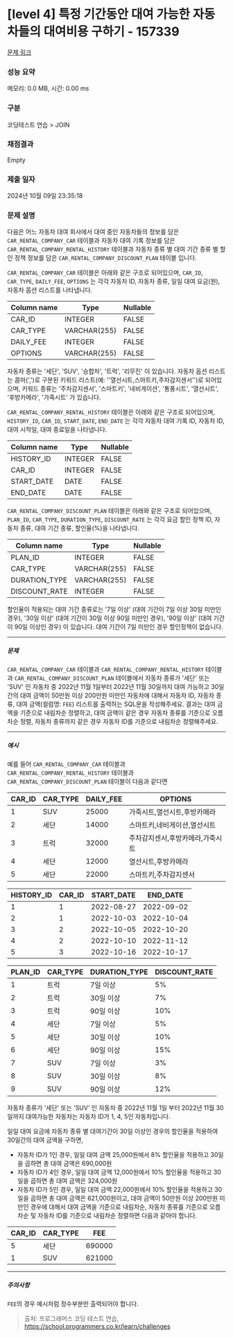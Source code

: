 # [level 4] 특정 기간동안 대여 가능한 자동차들의 대여비용 구하기 - 157339 

[문제 링크](https://school.programmers.co.kr/learn/courses/30/lessons/157339) 

### 성능 요약

메모리: 0.0 MB, 시간: 0.00 ms

### 구분

코딩테스트 연습 > JOIN

### 채점결과

Empty

### 제출 일자

2024년 10월 09일 23:35:18

### 문제 설명

<p>다음은 어느 자동차 대여 회사에서 대여 중인 자동차들의 정보를 담은 <code>CAR_RENTAL_COMPANY_CAR</code> 테이블과 자동차 대여 기록 정보를 담은 <code>CAR_RENTAL_COMPANY_RENTAL_HISTORY</code> 테이블과 자동차 종류 별 대여 기간 종류 별 할인 정책 정보를 담은 <code>CAR_RENTAL_COMPANY_DISCOUNT_PLAN</code> 테이블 입니다.</p>

<p><code>CAR_RENTAL_COMPANY_CAR</code> 테이블은 아래와 같은 구조로 되어있으며, <code>CAR_ID</code>, <code>CAR_TYPE</code>, <code>DAILY_FEE</code>, <code>OPTIONS</code> 는 각각 자동차 ID, 자동차 종류, 일일 대여 요금(원), 자동차 옵션 리스트를 나타냅니다.</p>
<table class="table">
        <thead><tr>
<th>Column name</th>
<th>Type</th>
<th>Nullable</th>
</tr>
</thead>
        <tbody><tr>
<td>CAR_ID</td>
<td>INTEGER</td>
<td>FALSE</td>
</tr>
<tr>
<td>CAR_TYPE</td>
<td>VARCHAR(255)</td>
<td>FALSE</td>
</tr>
<tr>
<td>DAILY_FEE</td>
<td>INTEGER</td>
<td>FALSE</td>
</tr>
<tr>
<td>OPTIONS</td>
<td>VARCHAR(255)</td>
<td>FALSE</td>
</tr>
</tbody>
      </table>
<p>자동차 종류는 '세단', 'SUV', '승합차', '트럭', '리무진' 이 있습니다. 자동차 옵션 리스트는 콤마(',')로 구분된 키워드 리스트(예: ''열선시트,스마트키,주차감지센서'')로 되어있으며, 키워드 종류는 '주차감지센서', '스마트키', '네비게이션', '통풍시트', '열선시트', '후방카메라', '가죽시트' 가 있습니다.</p>

<p><code>CAR_RENTAL_COMPANY_RENTAL_HISTORY</code> 테이블은 아래와 같은 구조로 되어있으며, <code>HISTORY_ID</code>, <code>CAR_ID</code>, <code>START_DATE</code>, <code>END_DATE</code> 는 각각 자동차 대여 기록 ID, 자동차 ID, 대여 시작일, 대여 종료일을 나타냅니다.</p>
<table class="table">
        <thead><tr>
<th>Column name</th>
<th>Type</th>
<th>Nullable</th>
</tr>
</thead>
        <tbody><tr>
<td>HISTORY_ID</td>
<td>INTEGER</td>
<td>FALSE</td>
</tr>
<tr>
<td>CAR_ID</td>
<td>INTEGER</td>
<td>FALSE</td>
</tr>
<tr>
<td>START_DATE</td>
<td>DATE</td>
<td>FALSE</td>
</tr>
<tr>
<td>END_DATE</td>
<td>DATE</td>
<td>FALSE</td>
</tr>
</tbody>
      </table>
<p><code>CAR_RENTAL_COMPANY_DISCOUNT_PLAN</code> 테이블은 아래와 같은 구조로 되어있으며, <code>PLAN_ID</code>, <code>CAR_TYPE</code>, <code>DURATION_TYPE</code>, <code>DISCOUNT_RATE</code> 는 각각 요금 할인 정책 ID, 자동차 종류, 대여 기간 종류, 할인율(%)을 나타냅니다.</p>
<table class="table">
        <thead><tr>
<th>Column name</th>
<th>Type</th>
<th>Nullable</th>
</tr>
</thead>
        <tbody><tr>
<td>PLAN_ID</td>
<td>INTEGER</td>
<td>FALSE</td>
</tr>
<tr>
<td>CAR_TYPE</td>
<td>VARCHAR(255)</td>
<td>FALSE</td>
</tr>
<tr>
<td>DURATION_TYPE</td>
<td>VARCHAR(255)</td>
<td>FALSE</td>
</tr>
<tr>
<td>DISCOUNT_RATE</td>
<td>INTEGER</td>
<td>FALSE</td>
</tr>
</tbody>
      </table>
<p>할인율이 적용되는 대여 기간 종류로는 '7일 이상' (대여 기간이 7일 이상 30일 미만인 경우), '30일 이상' (대여 기간이 30일 이상 90일 미만인 경우), '90일 이상' (대여 기간이 90일 이상인 경우) 이 있습니다. 대여 기간이 7일 미만인 경우 할인정책이 없습니다.</p>

<hr>

<h5>문제</h5>

<p><code>CAR_RENTAL_COMPANY_CAR</code> 테이블과 <code>CAR_RENTAL_COMPANY_RENTAL_HISTORY</code> 테이블과 <code>CAR_RENTAL_COMPANY_DISCOUNT_PLAN</code> 테이블에서 자동차 종류가 '세단' 또는 'SUV' 인 자동차 중 2022년 11월 1일부터 2022년 11월 30일까지 대여 가능하고 30일간의 대여 금액이 50만원 이상 200만원 미만인 자동차에 대해서 자동차 ID, 자동차 종류, 대여 금액(컬럼명: <code>FEE</code>) 리스트를 출력하는 SQL문을 작성해주세요. 결과는 대여 금액을 기준으로 내림차순 정렬하고, 대여 금액이 같은 경우 자동차 종류를 기준으로 오름차순 정렬, 자동차 종류까지 같은 경우 자동차 ID를 기준으로 내림차순 정렬해주세요.</p>

<hr>

<h5>예시</h5>

<p>예를 들어 <code>CAR_RENTAL_COMPANY_CAR</code> 테이블과 <code>CAR_RENTAL_COMPANY_RENTAL_HISTORY</code> 테이블과 <code>CAR_RENTAL_COMPANY_DISCOUNT_PLAN</code> 테이블이 다음과 같다면</p>
<table class="table">
        <thead><tr>
<th>CAR_ID</th>
<th>CAR_TYPE</th>
<th>DAILY_FEE</th>
<th>OPTIONS</th>
</tr>
</thead>
        <tbody><tr>
<td>1</td>
<td>SUV</td>
<td>25000</td>
<td>가죽시트,열선시트,후방카메라</td>
</tr>
<tr>
<td>2</td>
<td>세단</td>
<td>14000</td>
<td>스마트키,네비게이션,열선시트</td>
</tr>
<tr>
<td>3</td>
<td>트럭</td>
<td>32000</td>
<td>주차감지센서,후방카메라,가죽시트</td>
</tr>
<tr>
<td>4</td>
<td>세단</td>
<td>12000</td>
<td>열선시트,후방카메라</td>
</tr>
<tr>
<td>5</td>
<td>세단</td>
<td>22000</td>
<td>스마트키,주차감지센서</td>
</tr>
</tbody>
      </table><table class="table">
        <thead><tr>
<th>HISTORY_ID</th>
<th>CAR_ID</th>
<th>START_DATE</th>
<th>END_DATE</th>
</tr>
</thead>
        <tbody><tr>
<td>1</td>
<td>1</td>
<td>2022-08-27</td>
<td>2022-09-02</td>
</tr>
<tr>
<td>2</td>
<td>1</td>
<td>2022-10-03</td>
<td>2022-10-04</td>
</tr>
<tr>
<td>3</td>
<td>2</td>
<td>2022-10-05</td>
<td>2022-10-20</td>
</tr>
<tr>
<td>4</td>
<td>2</td>
<td>2022-10-10</td>
<td>2022-11-12</td>
</tr>
<tr>
<td>5</td>
<td>3</td>
<td>2022-10-16</td>
<td>2022-10-17</td>
</tr>
</tbody>
      </table><table class="table">
        <thead><tr>
<th>PLAN_ID</th>
<th>CAR_TYPE</th>
<th>DURATION_TYPE</th>
<th>DISCOUNT_RATE</th>
</tr>
</thead>
        <tbody><tr>
<td>1</td>
<td>트럭</td>
<td>7일 이상</td>
<td>5%</td>
</tr>
<tr>
<td>2</td>
<td>트럭</td>
<td>30일 이상</td>
<td>7%</td>
</tr>
<tr>
<td>3</td>
<td>트럭</td>
<td>90일 이상</td>
<td>10%</td>
</tr>
<tr>
<td>4</td>
<td>세단</td>
<td>7일 이상</td>
<td>5%</td>
</tr>
<tr>
<td>5</td>
<td>세단</td>
<td>30일 이상</td>
<td>10%</td>
</tr>
<tr>
<td>6</td>
<td>세단</td>
<td>90일 이상</td>
<td>15%</td>
</tr>
<tr>
<td>7</td>
<td>SUV</td>
<td>7일 이상</td>
<td>3%</td>
</tr>
<tr>
<td>8</td>
<td>SUV</td>
<td>30일 이상</td>
<td>8%</td>
</tr>
<tr>
<td>9</td>
<td>SUV</td>
<td>90일 이상</td>
<td>12%</td>
</tr>
</tbody>
      </table>
<p>자동차 종류가 '세단' 또는 'SUV' 인 자동차 중 2022년 11월 1일 부터 2022년 11월 30일까지 대여가능한 자동차는 자동차 ID가 1, 4, 5인 자동차입니다.</p>

<p>일일 대여 요금에 자동차 종류 별 대여기간이 30일 이상인 경우의 할인율을 적용하여 30일간의 대여 금액을 구하면,</p>

<ul>
<li>자동차 ID가 1인 경우, 일일 대여 금액 25,000원에서 8% 할인율을 적용하고 30일을 곱하면 총 대여 금액은 690,000원</li>
<li>자동차 ID가 4인 경우, 일일 대여 금액 12,000원에서 10% 할인율을 적용하고 30일을 곱하면 총 대여 금액은 324,000원</li>
<li>자동차 ID가 5인 경우, 일일 대여 금액 22,000원에서 10% 할인율을 적용하고 30일을 곱하면 총 대여 금액은 621,000원이고, 대여 금액이 50만원 이상 200만원 미만인 경우에 대해서 대여 금액을 기준으로 내림차순, 자동차 종류를 기준으로 오름차순 및 자동차 ID를 기준으로 내림차순 정렬하면 다음과 같아야 합니다.</li>
</ul>
<table class="table">
        <thead><tr>
<th>CAR_ID</th>
<th>CAR_TYPE</th>
<th>FEE</th>
</tr>
</thead>
        <tbody><tr>
<td>5</td>
<td>세단</td>
<td>690000</td>
</tr>
<tr>
<td>1</td>
<td>SUV</td>
<td>621000</td>
</tr>
</tbody>
      </table>
<hr>

<h5>주의사항</h5>

<p><code>FEE</code>의 경우 예시처럼 정수부분만 출력되어야 합니다.</p>


> 출처: 프로그래머스 코딩 테스트 연습, https://school.programmers.co.kr/learn/challenges